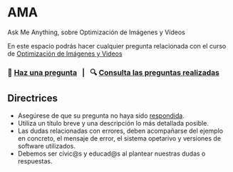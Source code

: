 # AMA
Ask Me Anything, sobre Optimización de Imágenes y Vídeos


En este espacio podrás hacer cualquier pregunta relacionada con el curso de [Optimización de Imágenes y Videos]()

### 🤔 [Haz una pregunta](../../issues/new) &nbsp;&nbsp;|&nbsp;&nbsp; 🔍 [Consulta las preguntas realizadas](../../issues?utf8=%E2%9C%93&q=is%3Aissue%20is%3Aclosed%20sort%3Aupdated-desc%20-label%3Ahidden)


## Directrices

- Asegúrese de que su pregunta no haya sido [respondida](../../issues?utf8=%E2%9C%93&q=is%3Aissue%20is%3Aclosed%20sort%3Aupdated-desc%20-label%3Ahidden).
- Utiliza un título breve y una descripción lo más detallada posible.
- Las dudas relacionadas con errores, deben acompañarse del ejemplo en concreto, el mensaje de error, el sistema opetarivo y versiones de software utilizados.
- Debemos ser cívic@s y educad@s al plantear nuestras dudas o respuestas.
